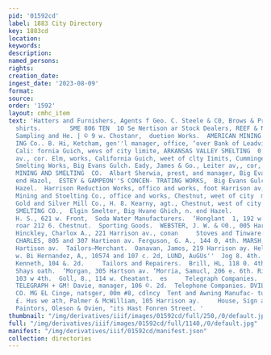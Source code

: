 ```yaml
---
pid: '01592cd'
label: 1883 City Directory
key: 1883cd
location: 
keywords: 
description: 
named_persons: 
rights: 
creation_date: 
ingest_date: '2023-08-09'
format: 
source: 
order: '1592'
layout: cmhc_item
text: 'Hatters and Furnishers, Agents f Geo. C. Steele & C0, Brows & Prior''s Celebrated
  shirts.        SME 806 TEN  1O Se Nertison ar Stock Dealers, REEF & NUCKOLLE,  Smelting,
  Sampling and He. | © 9 w. Chostanr,  duetion Works.  AMERICAN MINING AND SMELT-
  ING Co.. B. Hi, Ketcham, gen''l manager, office, ‘over Bank of Leadville, works,
  Cali: fornia Guich, wevs of city limite, ARKANSAS VALLEY SMELTING  0. office, Harriaon
  av., cor. Elm, works, California Guich, weet of clty Iimits, Cumminge & Finn''s
  Smelting Works, Big Evans Gulch. Eady, James & Go., Leiter av,, cor, Front. ELGIN
  MINING AND SMELTING  CO.  Albart Sherwia, prest, and manager, Big Evans Guich, north
  end Hazol,  ESTEY & GAMPEON''S CONCEN- TRATING WORKS,  Big Evans Gulch, uorth ond
  Hazel.  Harrison Reduction Works, offico and works, foot Harrison av,  La Plata
  Mining and Stoelting Co., office and works, Chestnut, weet of city  mits.  Leadville
  Gold and Silver Mill Co., H. 8. Kearny, agt., Chestnut, west of city imi  MANVILLE
  SMELTING CO.,  Elgin Smelter, Big Hvane Ghich, n. end Hazel.           Soap Manufacturers.  Loper,
  H. S., 621 w. Front,  Soda Water Manufacturers.  ‘Honglant  1, 192 w. Front. Schmidt,  rank,
  roar 212 6. Chestnut.  Sporting Goods.  WEBSTER, J. W. & ©0., 005 Harrison av.  Stenographers,
  Hinckley, Charlox A., 221 Harrison av., conan     Stoves and Tinware.  BOETTCHER,
  CHARLES, 805 and 307 Hartieon av. Ferguson, G. A., 144 0, 4th. MARSH, A. 0., ‘BIT
  Hartison av.  Tailors—Merchant.  Oanavan, Jamos, 219 Harrison ay. Heloy, P., 10a
  w. Bi Hernandez, A,, 10574 and 107 c. 2d, LUND, AuGUs''  Jog 8. 4th. Mattheson.
  Kenneth, 104 &. 2d.     Tailors and Repairers.  Brill, HL, 118 0. 4th, Ipnaé, A.
  Shays oath.  ‘Morgan, 305 Hartson av. ‘Morria, Samucl, 206 e. 6th. Rich, Jacob,
  103 w 4th.  Goll, 8., 114 w. Cheatant.  es     Telegraph Companies.  WESTERN UNION
  TELEGRAPH + GM! Davie, manager, 106 ©. 2d.  Telephone Companies. DVILLE TELEPHONE
  CO. MG EL Cinge, natsger, 00m #8, cdlncy  Tent and Awning Manufac- turers.  LANDELL,
  £. Hus we ath, Palmer & McWilliam, 105 Harrison ay.     House, Sign and Ornamental
  Paintors, Oleson & Ovien, "its Hast Fonren Street. '
thumbnail: "/img/derivatives/iiif/images/01592cd/full/250,/0/default.jpg"
full: "/img/derivatives/iiif/images/01592cd/full/1140,/0/default.jpg"
manifest: "/img/derivatives/iiif/01592cd/manifest.json"
collection: directories
---
```


